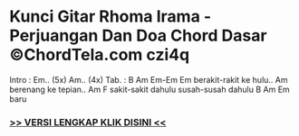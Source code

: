 
 # Kunci Gitar Rhoma Irama - Perjuangan Dan Doa Chord Dasar ©ChordTela.com czi4q


Intro : Em.. (5x) Am.. (4x) Tab. : B Am Em-Em Em berakit-rakit ke hulu.. Am berenang ke tepian.. Am F sakit-sakit dahulu susah-susah dahulu B Am Em baru

###  <a href="https://shortlighzx.web.app?sq=Kunci Gitar Rhoma Irama - Perjuangan Dan Doa Chord Dasar ©ChordTela.com"> >> VERSI LENGKAP KLIK DISINI << </a>
